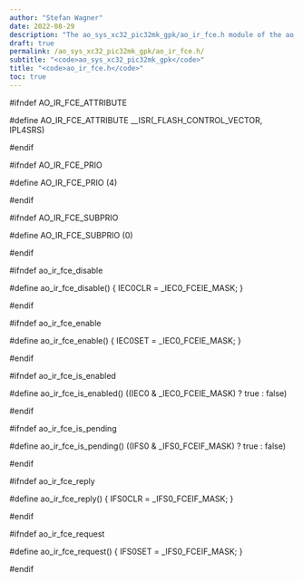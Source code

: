 ```yaml
---
author: "Stefan Wagner"
date: 2022-08-29
description: "The ao_sys_xc32_pic32mk_gpk/ao_ir_fce.h module of the ao real-time operating system."
draft: true
permalink: /ao_sys_xc32_pic32mk_gpk/ao_ir_fce.h/ 
subtitle: "<code>ao_sys_xc32_pic32mk_gpk</code>"
title: "<code>ao_ir_fce.h</code>"
toc: true
---
```


#ifndef AO_IR_FCE_ATTRIBUTE

#define AO_IR_FCE_ATTRIBUTE     __ISR(_FLASH_CONTROL_VECTOR, IPL4SRS)

#endif

#ifndef AO_IR_FCE_PRIO

#define AO_IR_FCE_PRIO          (4)

#endif

#ifndef AO_IR_FCE_SUBPRIO

#define AO_IR_FCE_SUBPRIO       (0)

#endif

#ifndef ao_ir_fce_disable

#define ao_ir_fce_disable()     { IEC0CLR = _IEC0_FCEIE_MASK; }

#endif

#ifndef ao_ir_fce_enable

#define ao_ir_fce_enable()      { IEC0SET = _IEC0_FCEIE_MASK; }

#endif

#ifndef ao_ir_fce_is_enabled

#define ao_ir_fce_is_enabled()  ((IEC0 & _IEC0_FCEIE_MASK) ? true : false)

#endif

#ifndef ao_ir_fce_is_pending

#define ao_ir_fce_is_pending()  ((IFS0 & _IFS0_FCEIF_MASK) ? true : false)

#endif

#ifndef ao_ir_fce_reply

#define ao_ir_fce_reply()       { IFS0CLR = _IFS0_FCEIF_MASK; }

#endif

#ifndef ao_ir_fce_request

#define ao_ir_fce_request()     { IFS0SET = _IFS0_FCEIF_MASK; }

#endif

